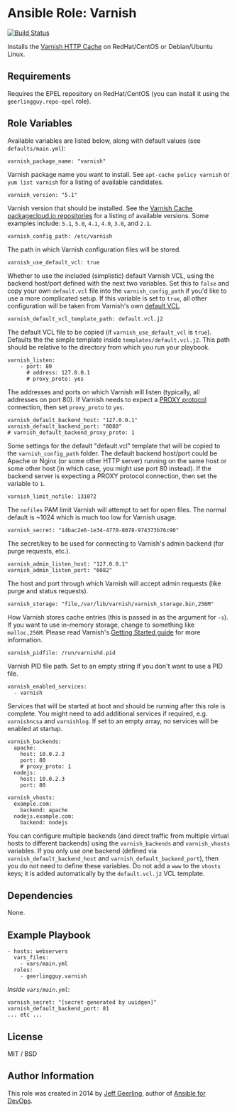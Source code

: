 # Ansible Role: Varnish

[![Build Status](https://travis-ci.org/geerlingguy/ansible-role-varnish.svg?branch=master)](https://travis-ci.org/geerlingguy/ansible-role-varnish)

Installs the [Varnish HTTP Cache](https://varnish-cache.org/) on RedHat/CentOS or Debian/Ubuntu Linux.

## Requirements

Requires the EPEL repository on RedHat/CentOS (you can install it using the `geerlingguy.repo-epel` role).

## Role Variables

Available variables are listed below, along with default values (see `defaults/main.yml`):

    varnish_package_name: "varnish"

Varnish package name you want to install. See `apt-cache policy varnish` or `yum list varnish` for a listing of available candidates.

    varnish_version: "5.1"

Varnish version that should be installed. See the [Varnish Cache packagecloud.io repositories](https://packagecloud.io/varnishcache) for a listing of available versions. Some examples include: `5.1`, `5.0`, `4.1`, `4.0`, `3.0`, and `2.1`.

    varnish_config_path: /etc/varnish

The path in which Varnish configuration files will be stored.

    varnish_use_default_vcl: true

Whether to use the included (simplistic) default Varnish VCL, using the backend host/port defined with the next two variables. Set this to `false` and copy your own `default.vcl` file into the `varnish_config_path` if you'd like to use a more complicated setup. If this variable is set to `true`, all other configuration will be taken from Varnish's own [default VCL](https://www.varnish-cache.org/trac/browser/bin/varnishd/default.vcl?rev=3.0).

    varnish_default_vcl_template_path: default.vcl.j2

The default VCL file to be copied (if `varnish_use_default_vcl` is `true`). Defaults the the simple template inside `templates/default.vcl.j2`. This path should be relative to the directory from which you run your playbook.

    varnish_listen:
        - port: 80
          # address: 127.0.0.1
          # proxy_proto: yes

The addresses and ports on which Varnish will listen (typically, all addresses on port 80). If Varnish needs to expect a [PROXY protocol](http://www.haproxy.org/download/1.8/doc/proxy-protocol.txt) connection, then set `proxy_proto` to `yes`.

    varnish_default_backend_host: "127.0.0.1"
    varnish_default_backend_port: "8080"
    # varnish_default_backend_proxy_proto: 1

Some settings for the default "default.vcl" template that will be copied to the `varnish_config_path` folder. The default backend host/port could be Apache or Nginx (or some other HTTP server) running on the same host or some other host (in which case, you might use port 80 instead). If the backend server is expecting a PROXY protocol connection, then set the variable to `1`.

    varnish_limit_nofile: 131072

The `nofiles` PAM limit Varnish will attempt to set for open files. The normal default is ~1024 which is much too low for Varnish usage.

    varnish_secret: "14bac2e6-1e34-4770-8078-974373b76c90"

The secret/key to be used for connecting to Varnish's admin backend (for purge requests, etc.).

    varnish_admin_listen_host: "127.0.0.1"
    varnish_admin_listen_port: "6082"

The host and port through which Varnish will accept admin requests (like purge and status requests).

    varnish_storage: "file,/var/lib/varnish/varnish_storage.bin,256M"

How Varnish stores cache entries (this is passed in as the argument for `-s`). If you want to use in-memory storage, change to something like `malloc,256M`. Please read Varnish's [Getting Started guide](http://book.varnish-software.com/4.0/chapters/Getting_Started.html) for more information.

    varnish_pidfile: /run/varnishd.pid

Varnish PID file path. Set to an empty string if you don't want to use a PID file.

    varnish_enabled_services:
      - varnish

Services that will be started at boot and should be running after this role is complete. You might need to add additional services if required, e.g. `varnishncsa` and `varnishlog`. If set to an empty array, no services will be enabled at startup.

    varnish_backends:
      apache:
        host: 10.0.2.2
        port: 80
        # proxy_proto: 1
      nodejs:
        host: 10.0.2.3
        port: 80
    
    varnish_vhosts:
      example.com:
        backend: apache
      nodejs.example.com:
        backend: nodejs

You can configure multiple backends (and direct traffic from multiple virtual hosts to different backends) using the `varnish_backends` and `varnish_vhosts` variables. If you only use one backend (defined via `varnish_default_backend_host` and `varnish_default_backend_port`), then you do not need to define these variables. Do not add a `www` to the `vhosts` keys; it is added automatically by the `default.vcl.j2` VCL template.

## Dependencies

None.

## Example Playbook

    - hosts: webservers
      vars_files:
        - vars/main.yml
      roles:
        - geerlingguy.varnish

*Inside `vars/main.yml`*:

    varnish_secret: "[secret generated by uuidgen]"
    varnish_default_backend_port: 81
    ... etc ...

## License

MIT / BSD

## Author Information

This role was created in 2014 by [Jeff Geerling](https://www.jeffgeerling.com/), author of [Ansible for DevOps](https://www.ansiblefordevops.com/).
